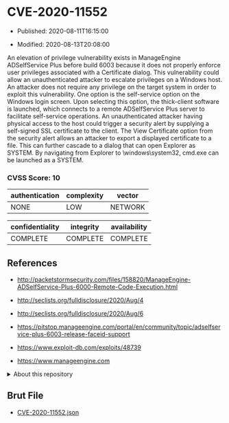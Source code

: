 # CVE-2020-11552

- Published: 2020-08-11T16:15:00

- Modified: 2020-08-13T20:08:00

An elevation of privilege vulnerability exists in ManageEngine ADSelfService Plus before build 6003 because it does not properly enforce user privileges associated with a Certificate dialog. This vulnerability could allow an unauthenticated attacker to escalate privileges on a Windows host. An attacker does not require any privilege on the target system in order to exploit this vulnerability. One option is the self-service option on the Windows login screen. Upon selecting this option, the thick-client software is launched, which connects to a remote ADSelfService Plus server to facilitate self-service operations. An unauthenticated attacker having physical access to the host could trigger a security alert by supplying a self-signed SSL certificate to the client. The View Certificate option from the security alert allows an attacker to export a displayed certificate to a file. This can further cascade to a dialog that can open Explorer as SYSTEM. By navigating from Explorer to \windows\system32, cmd.exe can be launched as a SYSTEM.

### CVSS Score: **10**

| authentication | complexity | vector |
| --- | --- | --- |
| NONE | LOW | NETWORK |

| confidentiality | integrity | availability |
| --- | --- | --- |
| COMPLETE | COMPLETE | COMPLETE |

## References

* http://packetstormsecurity.com/files/158820/ManageEngine-ADSelfService-Plus-6000-Remote-Code-Execution.html

* http://seclists.org/fulldisclosure/2020/Aug/4

* http://seclists.org/fulldisclosure/2020/Aug/6

* https://pitstop.manageengine.com/portal/en/community/topic/adselfservice-plus-6003-release-faceid-support

* https://www.exploit-db.com/exploits/48739

* https://www.manageengine.com

<details>
<summary>About this repository</summary> 

  This repository is part of the project [Live Hack CVE](https://github.com/Live-Hack-CVE). Main website can be found [www.live-hack.org](https://www.live-hack.org) 
  
  Made by [Sn0wAlice](https://github.com/Sn0wAlice) for the people that care about security and need to have a feed of the latest CVEs. Hope you enjoy it, don't forget to star the repo and follow me on [Twitter](https://twitter.com/Sn0wAlice) and [Github](https://github.com/Sn0wAlice). And that is my [personnal website](https://www.alice-snow.me/)

  - [Home Page](https://github.com/Live-Hack-CVE)
  - [Framework](https://github.com/Live-Hack-CVE/cve-framework)
  - [CVE database](https://github.com/Live-Hack-CVE/full_database)
  - [Changelog](https://github.com/Live-Hack-CVE/Changelog)
</details>

## Brut File

* [CVE-2020-11552.json](https://raw.githubusercontent.com/Live-Hack-CVE/full_database/main/cves/2020/CVE-2020-11552.json)

